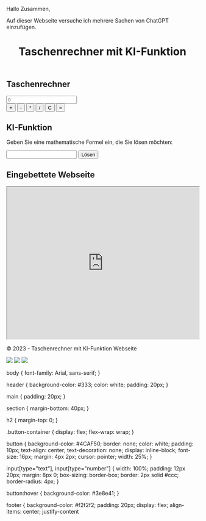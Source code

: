 Hallo Zusammen, 


Auf dieser Webseite versuche ich mehrere Sachen von ChatGPT einzufügen.


<!DOCTYPE html>
<html>
<head>
	<title>Taschenrechner mit KI-Funktion</title>
	<link rel="stylesheet" type="text/css" href="style.css">
</head>
<body>
	<header>
		<h1>Taschenrechner mit KI-Funktion</h1>
	</header>
	<main>
		<section>
			<h2>Taschenrechner</h2>
			<input type="text" id="input" placeholder="0">
			<div class="button-container">
				<button onclick="calculate('+')">+</button>
				<button onclick="calculate('-')">-</button>
				<button onclick="calculate('*')">*</button>
				<button onclick="calculate('/')">/</button>
				<button onclick="clearInput()">C</button>
				<button onclick="calculateResult()">=</button>
			</div>
		</section>
		<section>
			<h2>KI-Funktion</h2>
			<p>Geben Sie eine mathematische Formel ein, die Sie lösen möchten:</p>
			<input type="text" id="ki-input">
			<button onclick="solveFormula()">Lösen</button>
			<p id="ki-output"></p>
		</section>
		<section>
			<h2>Eingebettete Webseite</h2>
			<iframe src="https://www.example.com" width="100%" height="400px"></iframe>
		</section>
	</main>
	<footer>
		<p>© 2023 - Taschenrechner mit KI-Funktion Webseite</p>
		<div class="social-media-container">
			<a href="https://www.facebook.com"><img src="facebook-icon.png"></a>
			<a href="https://www.twitter.com"><img src="twitter-icon.png"></a>
			<a href="https://www.instagram.com"><img src="instagram-icon.png"></a>
		</div>
	</footer>
	<script src="script.js"></script>
</body>
</html>



body {
	font-family: Arial, sans-serif;
}

header {
	background-color: #333;
	color: white;
	padding: 20px;
}

main {
	padding: 20px;
}

section {
	margin-bottom: 40px;
}

h2 {
	margin-top: 0;
}

.button-container {
	display: flex;
	flex-wrap: wrap;
}

button {
	background-color: #4CAF50;
	border: none;
	color: white;
	padding: 10px;
	text-align: center;
	text-decoration: none;
	display: inline-block;
	font-size: 16px;
	margin: 4px 2px;
	cursor: pointer;
	width: 25%;
}

input[type="text"], input[type="number"] {
	width: 100%;
	padding: 12px 20px;
	margin: 8px 0;
	box-sizing: border-box;
	border: 2px solid #ccc;
	border-radius: 4px;
}

button:hover {
	background-color: #3e8e41;
}

footer {
	background-color: #f2f2f2;
	padding: 20px;
	display: flex;
	align-items: center;
	justify-content


		
		


		
		
		







